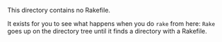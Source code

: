 This directory contains no Rakefile.

It exists for you to see what happens when you do `rake` from here:
`Rake` goes up on the directory tree until it finds a directory with a Rakefile.
